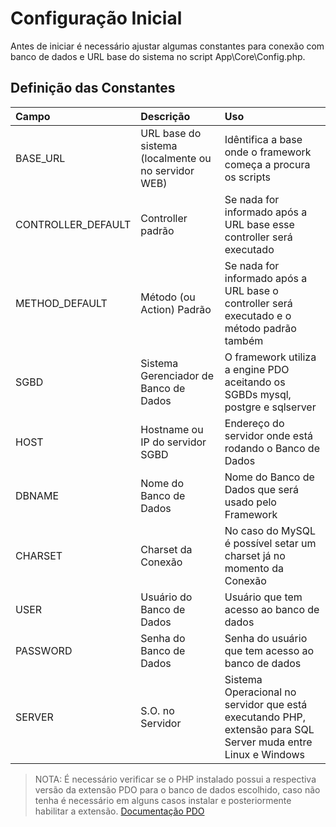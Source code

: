 # Configuração Inicial

Antes de iniciar é necessário ajustar algumas constantes para conexão com banco de dados e URL base do sistema no script App\\Core\\Config.php.

## Definição das Constantes

| Campo | Descrição | Uso |
| :---- | :---- | :---- |
| BASE_URL | URL base do sistema (localmente ou no servidor WEB) | Idêntifica a base onde o framework começa a procura os scripts |
| CONTROLLER_DEFAULT | Controller padrão | Se nada for informado após a URL base esse controller será executado |
| METHOD_DEFAULT | Método (ou Action) Padrão | Se nada for informado após a URL base o controller será executado e o método padrão também |
| SGBD | Sistema Gerenciador de Banco de Dados | O framework utiliza a engine PDO aceitando os SGBDs mysql, postgre e sqlserver |
| HOST | Hostname ou IP do servidor SGBD | Endereço do servidor onde está rodando o Banco de Dados |
| DBNAME | Nome do Banco de Dados | Nome do Banco de Dados que será usado pelo Framework |
| CHARSET | Charset da Conexão | No caso do MySQL é possível setar um charset já no momento da Conexão |
| USER | Usuário do Banco de Dados | Usuário que tem acesso ao banco de dados |
| PASSWORD | Senha do Banco de Dados | Senha do usuário que tem acesso ao banco de dados |
| SERVER | S.O. no Servidor  | Sistema Operacional no servidor que está executando PHP, extensão para SQL Server muda entre Linux e Windows |

> NOTA: É necessário verificar se o PHP instalado possui a respectiva versão da extensão PDO para o banco de dados escolhido, caso não tenha é necessário em alguns casos instalar e posteriormente habilitar a extensão. [Documentação PDO](http://php.net/manual/pt_BR/book.pdo.php)

